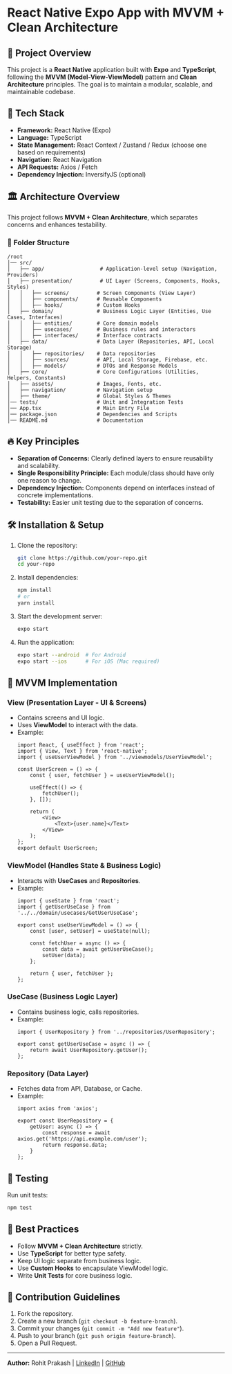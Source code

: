 # React Native Expo App with MVVM + Clean Architecture

## 📌 Project Overview
This project is a **React Native** application built with **Expo** and **TypeScript**, following the **MVVM (Model-View-ViewModel)** pattern and **Clean Architecture** principles. The goal is to maintain a modular, scalable, and maintainable codebase.

## 🚀 Tech Stack
- **Framework:** React Native (Expo)
- **Language:** TypeScript
- **State Management:** React Context / Zustand / Redux (choose one based on requirements)
- **Navigation:** React Navigation
- **API Requests:** Axios / Fetch
- **Dependency Injection:** InversifyJS (optional)

## 🏛️ Architecture Overview
This project follows **MVVM + Clean Architecture**, which separates concerns and enhances testability.

### 📂 Folder Structure
```
/root
│── src/
│   ├── app/                  # Application-level setup (Navigation, Providers)
│   ├── presentation/         # UI Layer (Screens, Components, Hooks, Styles)
│   │   ├── screens/         # Screen Components (View Layer)
│   │   ├── components/      # Reusable Components
│   │   ├── hooks/           # Custom Hooks
│   ├── domain/              # Business Logic Layer (Entities, Use Cases, Interfaces)
│   │   ├── entities/        # Core domain models
│   │   ├── usecases/        # Business rules and interactors
│   │   ├── interfaces/      # Interface contracts
│   ├── data/                # Data Layer (Repositories, API, Local Storage)
│   │   ├── repositories/    # Data repositories
│   │   ├── sources/         # API, Local Storage, Firebase, etc.
│   │   ├── models/          # DTOs and Response Models
│   ├── core/                # Core Configurations (Utilities, Helpers, Constants)
│   ├── assets/              # Images, Fonts, etc.
│   ├── navigation/          # Navigation setup
│   ├── theme/               # Global Styles & Themes
│── tests/                   # Unit and Integration Tests
│── App.tsx                  # Main Entry File
│── package.json             # Dependencies and Scripts
│── README.md                # Documentation
```

## 🔥 Key Principles
- **Separation of Concerns:** Clearly defined layers to ensure reusability and scalability.
- **Single Responsibility Principle:** Each module/class should have only one reason to change.
- **Dependency Injection:** Components depend on interfaces instead of concrete implementations.
- **Testability:** Easier unit testing due to the separation of concerns.

## 🛠️ Installation & Setup
1. Clone the repository:
   ```sh
   git clone https://github.com/your-repo.git
   cd your-repo
   ```

2. Install dependencies:
   ```sh
   npm install
   # or
   yarn install
   ```

3. Start the development server:
   ```sh
   expo start
   ```

4. Run the application:
   ```sh
   expo start --android  # For Android
   expo start --ios      # For iOS (Mac required)
   ```

## 📌 MVVM Implementation
### **View (Presentation Layer - UI & Screens)**
- Contains screens and UI logic.
- Uses **ViewModel** to interact with the data.
- Example:
  ```tsx
  import React, { useEffect } from 'react';
  import { View, Text } from 'react-native';
  import { useUserViewModel } from '../viewmodels/UserViewModel';

  const UserScreen = () => {
      const { user, fetchUser } = useUserViewModel();
      
      useEffect(() => {
          fetchUser();
      }, []);
      
      return (
          <View>
              <Text>{user.name}</Text>
          </View>
      );
  };
  export default UserScreen;
  ```

### **ViewModel (Handles State & Business Logic)**
- Interacts with **UseCases** and **Repositories**.
- Example:
  ```tsx
  import { useState } from 'react';
  import { getUserUseCase } from '../../domain/usecases/GetUserUseCase';

  export const useUserViewModel = () => {
      const [user, setUser] = useState(null);
      
      const fetchUser = async () => {
          const data = await getUserUseCase();
          setUser(data);
      };
      
      return { user, fetchUser };
  };
  ```

### **UseCase (Business Logic Layer)**
- Contains business logic, calls repositories.
- Example:
  ```tsx
  import { UserRepository } from '../repositories/UserRepository';

  export const getUserUseCase = async () => {
      return await UserRepository.getUser();
  };
  ```

### **Repository (Data Layer)**
- Fetches data from API, Database, or Cache.
- Example:
  ```tsx
  import axios from 'axios';

  export const UserRepository = {
      getUser: async () => {
          const response = await axios.get('https://api.example.com/user');
          return response.data;
      }
  };
  ```

## 🧪 Testing
Run unit tests:
```sh
npm test
```

## 📌 Best Practices
- Follow **MVVM + Clean Architecture** strictly.
- Use **TypeScript** for better type safety.
- Keep UI logic separate from business logic.
- Use **Custom Hooks** to encapsulate ViewModel logic.
- Write **Unit Tests** for core business logic.

## 🤝 Contribution Guidelines
1. Fork the repository.
2. Create a new branch (`git checkout -b feature-branch`).
3. Commit your changes (`git commit -m "Add new feature"`).
4. Push to your branch (`git push origin feature-branch`).
5. Open a Pull Request.

---
**Author:** Rohit Prakash | [LinkedIn](https://www.linkedin.com/in/rohit-prakash-7a07491a0) | [GitHub](https://github.com/47018rohit)

